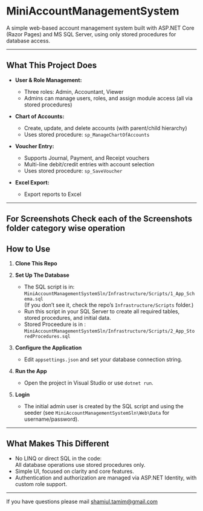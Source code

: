 # MiniAccountManagementSystem

A simple web-based account management system built with ASP.NET Core (Razor Pages) and MS SQL Server, using only stored procedures for database access.

---

## What This Project Does

- **User & Role Management:**  
  - Three roles: Admin, Accountant, Viewer  
  - Admins can manage users, roles, and assign module access (all via stored procedures)

- **Chart of Accounts:**  
  - Create, update, and delete accounts (with parent/child hierarchy)  
  - Uses stored procedure: `sp_ManageChartOfAccounts`

- **Voucher Entry:**  
  - Supports Journal, Payment, and Receipt vouchers  
  - Multi-line debit/credit entries with account selection  
  - Uses stored procedure: `sp_SaveVoucher`

- **Excel Export:**  
  - Export reports to Excel

---
## For Screenshots Check each of the **Screenshots** folder category wise operation

## How to Use

1. **Clone This Repo**

2. **Set Up The Database**
    - The SQL script is in:  
      `MiniAccountManagementSystemSln/Infrastructure/Scripts/1_App_Schema.sql`  
      (If you don’t see it, check the repo’s `Infrastructure/Scripts` folder.)
    - Run this script in your SQL Server to create all required tables, stored procedures, and initial data.
    - Stored Proceedure is in : 
      `MiniAccountManagementSystemSln/Infrastructure/Scripts/2_App_StoredProcedures.sql` 

3. **Configure the Application**
    - Edit `appsettings.json` and set your database connection string.

4. **Run the App**
    - Open the project in Visual Studio or use `dotnet run`.

5. **Login**
    - The initial admin user is created by the SQL script and using the seeder (see `MiniAccountManagementSystemSln\Web\Data` for username/password).

---

## What Makes This Different

- No LINQ or direct SQL in the code:  
  All database operations use stored procedures only.
- Simple UI, focused on clarity and core features.
- Authentication and authorization are managed via ASP.NET Identity, with custom role support.

---

If you have questions please mail shamiul.tamim@gmail.com
